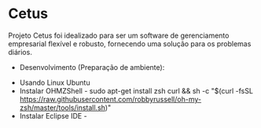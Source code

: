 # Cetus

Projeto Cetus foi idealizado para ser um software de gerenciamento empresarial flexível e robusto, fornecendo uma solução para os problemas diários.

- Desenvolvimento (Preparação de ambiente):
* Usando Linux Ubuntu
* Instalar OHMZShell - sudo apt-get install zsh curl && sh -c "$(curl -fsSL https://raw.githubusercontent.com/robbyrussell/oh-my-zsh/master/tools/install.sh)"
* Instalar Eclipse IDE - 